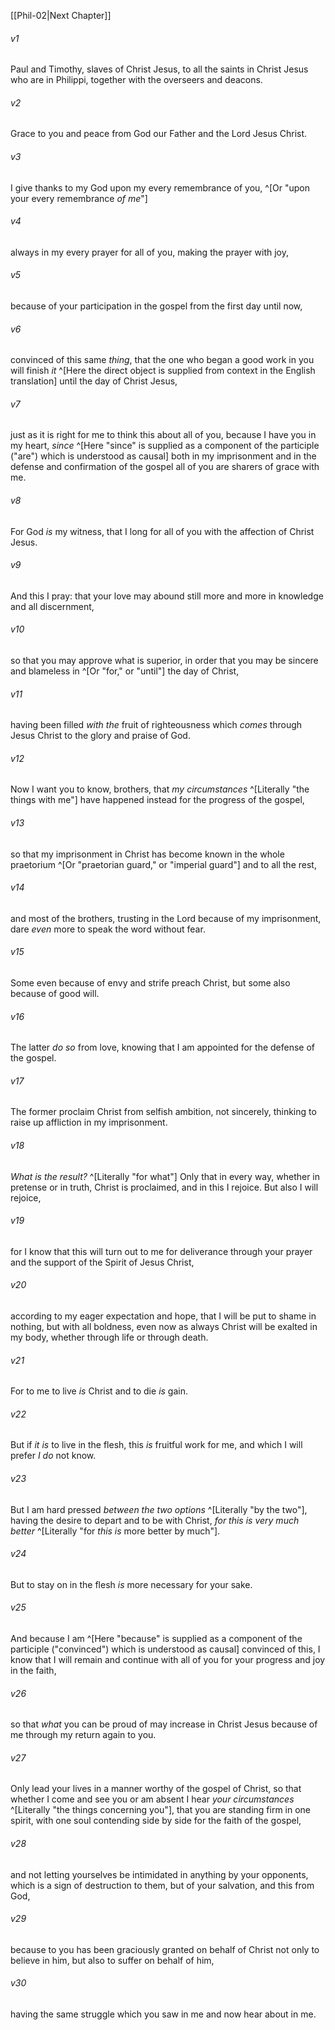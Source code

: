 ﻿---
aliases:
  - Philippians 1
---

[[Phil-02|Next Chapter]]

###### v1
Paul and Timothy, slaves of Christ Jesus, to all the saints in Christ Jesus who are in Philippi, together with the overseers and deacons.

###### v2
Grace to you and peace from God our Father and the Lord Jesus Christ.

###### v3
I give thanks to my God upon my every remembrance of you, ^[Or "upon your every remembrance _of me_"]

###### v4
always in my every prayer for all of you, making the prayer with joy,

###### v5
because of your participation in the gospel from the first day until now,

###### v6
convinced of this same _thing_, that the one who began a good work in you will finish _it_ ^[Here the direct object is supplied from context in the English translation] until the day of Christ Jesus,

###### v7
just as it is right for me to think this about all of you, because I have you in my heart, _since_ ^[Here "since" is supplied as a component of the participle ("are") which is understood as causal] both in my imprisonment and in the defense and confirmation of the gospel all of you are sharers of grace with me.

###### v8
For God _is_ my witness, that I long for all of you with the affection of Christ Jesus.

###### v9
And this I pray: that your love may abound still more and more in knowledge and all discernment,

###### v10
so that you may approve what is superior, in order that you may be sincere and blameless in ^[Or "for," or "until"] the day of Christ,

###### v11
having been filled _with the_ fruit of righteousness which _comes_ through Jesus Christ to the glory and praise of God.

###### v12
Now I want you to know, brothers, that _my circumstances_ ^[Literally "the things with me"] have happened instead for the progress of the gospel,

###### v13
so that my imprisonment in Christ has become known in the whole praetorium ^[Or "praetorian guard," or "imperial guard"] and to all the rest,

###### v14
and most of the brothers, trusting in the Lord because of my imprisonment, dare _even_ more to speak the word without fear.

###### v15
Some even because of envy and strife preach Christ, but some also because of good will.

###### v16
The latter _do so_ from love, knowing that I am appointed for the defense of the gospel.

###### v17
The former proclaim Christ from selfish ambition, not sincerely, thinking to raise up affliction in my imprisonment.

###### v18
_What is the result?_ ^[Literally "for what"] Only that in every way, whether in pretense or in truth, Christ is proclaimed, and in this I rejoice. But also I will rejoice,

###### v19
for I know that this will turn out to me for deliverance through your prayer and the support of the Spirit of Jesus Christ,

###### v20
according to my eager expectation and hope, that I will be put to shame in nothing, but with all boldness, even now as always Christ will be exalted in my body, whether through life or through death.

###### v21
For to me to live _is_ Christ and to die _is_ gain.

###### v22
But if _it is_ to live in the flesh, this _is_ fruitful work for me, and which I will prefer _I do_ not know.

###### v23
But I am hard pressed _between the two options_ ^[Literally "by the two"], having the desire to depart and to be with Christ, _for this is very much better_ ^[Literally "for _this is_ more better by much"].

###### v24
But to stay on in the flesh _is_ more necessary for your sake.

###### v25
And because I am ^[Here "because" is supplied as a component of the participle ("convinced") which is understood as causal] convinced of this, I know that I will remain and continue with all of you for your progress and joy in the faith,

###### v26
so that _what_ you can be proud of may increase in Christ Jesus because of me through my return again to you.

###### v27
Only lead your lives in a manner worthy of the gospel of Christ, so that whether I come and see you or am absent I hear _your circumstances_ ^[Literally "the things concerning you"], that you are standing firm in one spirit, with one soul contending side by side for the faith of the gospel,

###### v28
and not letting yourselves be intimidated in anything by your opponents, which is a sign of destruction to them, but of your salvation, and this from God,

###### v29
because to you has been graciously granted on behalf of Christ not only to believe in him, but also to suffer on behalf of him,

###### v30
having the same struggle which you saw in me and now hear about in me.